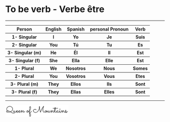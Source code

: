 

<script src="../js/myjs.js"></script>
# To be verb - Verbe être
***
 

<table cellspacing="0" cellpadding="0" border="0" >
<tr>
    <th>
        Person
    </th>
     <th>
        English
    </th>
     <th>
        Spanish
    </th>
    <th>
        personal
        Pronoun
    </th>
     <th>
        Verb
    </th>
    
    
</tr>
<tr>
    <th>
        1- Singular
    </th>
    <th>
        I
    </th>
     <th>
        Yo
    </th>
    <th>
        Je
    </th>
    <th>
        Suis
    </th>
</tr>
<tr>
    <th>
        2- Singular
    </th>
    <th>
        You
    </th>
      <th>
        Tú
    </th>
    <th>
        Tu
    </th>
    <th>
        Es
    </th>
</tr>
<tr>
    <th>
        3- Singular (m)
    </th>
    <th>
        He
    </th>
    <th>
        Él
    </th>
    <th>
        Il
    </th>
    <th>
        Est
    </th>
</tr>
<tr>
    <th>
        3- Singular (f)
    </th>
    <th>
        She
    </th>
     <th>
        Ella
    </th>
    <th>
        Elle
    </th>
    <th>
        Est
    </th>
</tr>
<tr>
    <th>
        1- Plural
    </th>
    <th>
        We
    </th>
     <th>
        Nosotros
    </th>
    <th>
        Nous
    </th>
    <th>
        Somes
    </th>
</tr>
<tr>
    <th>
        2- Plural
    </th>
    <th>
        You
    </th>
     <th>
        Vosotros
    </th>
    <th>
        Vous
    </th>
    <th>
        Etes
    </th>
</tr>
<tr>
    <th>
        3- Plural (m)
    </th>
    <th>
        They
    </th>
    <th>
        Ellos
    </th>
    <th>
        Ils
    </th>
    <th>
        Sont
    </th>
</tr>
<tr>
    <th>
        3- Plural (f)
    </th>
    <th>
        They
    </th>
    <th>
        Ellas
    </th>
    <th>
        Elles
    </th>
    <th>
        Sont
    </th>
</tr>
</table>

 

 
***
<img src="../media/sig2.PNG" alt="drawing" style="width:200px;"/>
